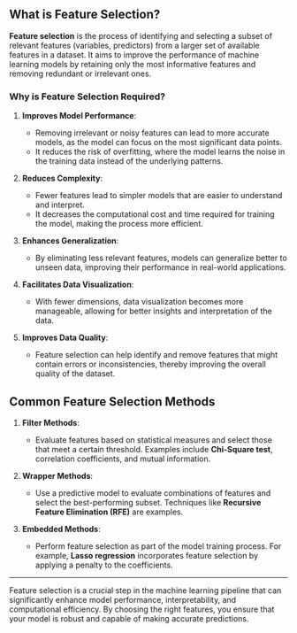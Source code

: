 
## What is Feature Selection?

**Feature selection** is the process of identifying and selecting a subset of relevant features (variables, predictors) from a larger set of available features in a dataset. It aims to improve the performance of machine learning models by retaining only the most informative features and removing redundant or irrelevant ones.

### Why is Feature Selection Required?

1. **Improves Model Performance**:
   - Removing irrelevant or noisy features can lead to more accurate models, as the model can focus on the most significant data points.
   - It reduces the risk of overfitting, where the model learns the noise in the training data instead of the underlying patterns.

2. **Reduces Complexity**:
   - Fewer features lead to simpler models that are easier to understand and interpret.
   - It decreases the computational cost and time required for training the model, making the process more efficient.

3. **Enhances Generalization**:
   - By eliminating less relevant features, models can generalize better to unseen data, improving their performance in real-world applications.

4. **Facilitates Data Visualization**:
   - With fewer dimensions, data visualization becomes more manageable, allowing for better insights and interpretation of the data.

5. **Improves Data Quality**:
   - Feature selection can help identify and remove features that might contain errors or inconsistencies, thereby improving the overall quality of the dataset.

## Common Feature Selection Methods

1. **Filter Methods**:
   - Evaluate features based on statistical measures and select those that meet a certain threshold. Examples include **Chi-Square test**, correlation coefficients, and mutual information.

2. **Wrapper Methods**:
   - Use a predictive model to evaluate combinations of features and select the best-performing subset. Techniques like **Recursive Feature Elimination (RFE)** are examples.

3. **Embedded Methods**:
   - Perform feature selection as part of the model training process. For example, **Lasso regression** incorporates feature selection by applying a penalty to the coefficients.

---

Feature selection is a crucial step in the machine learning pipeline that can significantly enhance model performance, interpretability, and computational efficiency. By choosing the right features, you ensure that your model is robust and capable of making accurate predictions.

